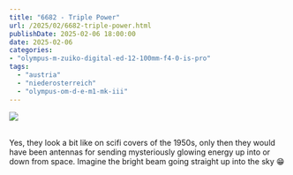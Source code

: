 ```yaml
---
title: "6682 - Triple Power"
url: /2025/02/6682-triple-power.html
publishDate: 2025-02-06 18:00:00
date: 2025-02-06
categories:
- "olympus-m-zuiko-digital-ed-12-100mm-f4-0-is-pro"
tags:
  - "austria"
  - "niederosterreich"
  - "olympus-om-d-e-m1-mk-iii"
---
```

<div class="container">
<div class="center"><a target="_blank" href="https://d25zfm9zpd7gm5.cloudfront.net/1200x1200/2020/20200913_144835_lr.jpg"><img class="webfeedsFeaturedVisual" src="https://d25zfm9zpd7gm5.cloudfront.net/0600x0600/2020/20200913_144835_lr.jpg" /></a></div>
</div>
<br />

Yes, they look a bit like on scifi covers of the 1950s, only
then they would have been antennas for sending mysteriously
glowing energy up into or down from space. Imagine
the bright beam going straight up into the sky :grin:
